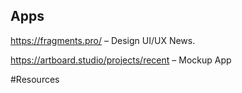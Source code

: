 ## Apps

https://fragments.pro/ – Design UI/UX News.

https://artboard.studio/projects/recent – Mockup App


#Resources
